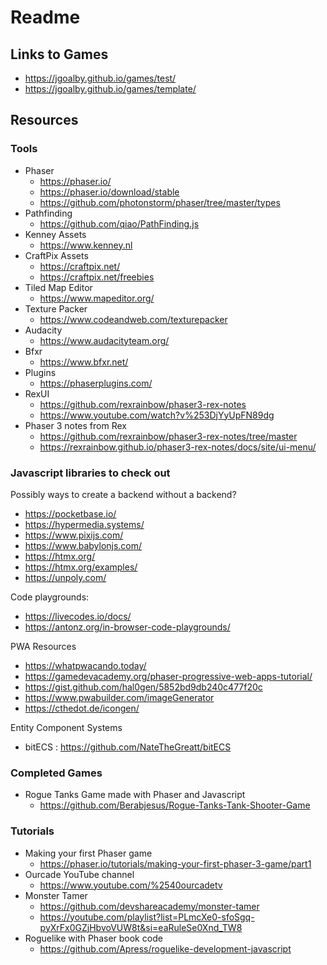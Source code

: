 # Readme

## Links to Games
- <https://jgoalby.github.io/games/test/>
- <https://jgoalby.github.io/games/template/>

## Resources

### Tools

- Phaser
  - <https://phaser.io/>
  - <https://phaser.io/download/stable>
  - <https://github.com/photonstorm/phaser/tree/master/types>
- Pathfinding
  - <https://github.com/qiao/PathFinding.js>
- Kenney Assets
  - <https://www.kenney.nl>
- CraftPix Assets
  - <https://craftpix.net/>
  - <https://craftpix.net/freebies>
- Tiled Map Editor
  - <https://www.mapeditor.org/>
- Texture Packer
  - <https://www.codeandweb.com/texturepacker>
- Audacity
  - <https://www.audacityteam.org/>
- Bfxr
  - <https://www.bfxr.net/>
- Plugins
  - <https://phaserplugins.com/>
- RexUI
  - <https://github.com/rexrainbow/phaser3-rex-notes>
  - <https://www.youtube.com/watch?v%253DjYyUpFN89dg>
- Phaser 3 notes from Rex
  - <https://github.com/rexrainbow/phaser3-rex-notes/tree/master>
  - <https://rexrainbow.github.io/phaser3-rex-notes/docs/site/ui-menu/>


### Javascript libraries to check out

Possibly ways to create a backend without a backend?
- <https://pocketbase.io/>
- <https://hypermedia.systems/>
- <https://www.pixijs.com/>
- <https://www.babylonjs.com/>
- <https://htmx.org/>
- <https://htmx.org/examples/>
- <https://unpoly.com/>

Code playgrounds:
- <https://livecodes.io/docs/>
- <https://antonz.org/in-browser-code-playgrounds/>

PWA Resources
- <https://whatpwacando.today/>
- <https://gamedevacademy.org/phaser-progressive-web-apps-tutorial/>
- <https://gist.github.com/hal0gen/5852bd9db240c477f20c>
- <https://www.pwabuilder.com/imageGenerator>
- <https://cthedot.de/icongen/>

Entity Component Systems
- bitECS : <https://github.com/NateTheGreatt/bitECS>

### Completed Games

- Rogue Tanks Game made with Phaser and Javascript
  - <https://github.com/Berabjesus/Rogue-Tanks-Tank-Shooter-Game>

### Tutorials

- Making your first Phaser game
  - <https://phaser.io/tutorials/making-your-first-phaser-3-game/part1>
- Ourcade YouTube channel
  - <https://www.youtube.com/%2540ourcadetv>
- Monster Tamer
  - <https://github.com/devshareacademy/monster-tamer>
  - <https://youtube.com/playlist?list=PLmcXe0-sfoSgq-pyXrFx0GZjHbvoVUW8t&si=eaRuleSe0Xnd_TW8>
- Roguelike with Phaser book code
  - <https://github.com/Apress/roguelike-development-javascript>
